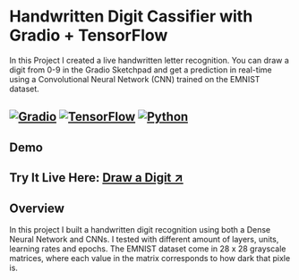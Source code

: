 # Handwritten Digit Cassifier with Gradio + TensorFlow 

In this Project I created a live handwritten letter recognition. You can draw a digit from 0-9 in the Gradio Sketchpad and get a prediction in real-time using a Convolutional Neural Network (CNN) trained on the EMNIST dataset. 

[![Gradio](https://img.shields.io/badge/Gradio-App-blue?logo=gradio)](https://gradio.app)
[![TensorFlow](https://img.shields.io/badge/TensorFlow-ML-orange?logo=tensorflow)](https://www.tensorflow.org/)
[![Python](https://img.shields.io/badge/Python-3.10+-yellow?logo=python)](https://www.python.org/)
---
## Demo
Try It Live Here:
[Draw a Digit ↗](https://huggingface.co/spaces/rezaenayati/Live_Digit_Recognition_Using_CNN)
---
## Overview
In this project I built a handwritten digit recognition using both a Dense Neural Network and CNNs. I tested with different amount of layers, units, learning rates and epochs. 
The EMNIST dataset come in 28 x 28 grayscale matrices, where each value in the matrix corresponds to how dark that pixle is. 
